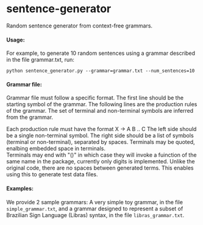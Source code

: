 # sentence-generator

Random sentence generator from context-free grammars.


#### Usage:

For example, to generate 10 random sentences using a grammar described in the file grammar.txt, run:

```python sentence_generator.py --grammar=grammar.txt --num_sentences=10```

#### Grammar file:

Grammar file must follow a specific format. 
The first line should be the starting symbol of the grammar.
The following lines are the production rules of the grammar. The set of terminal and non-terminal symbols are inferred from the grammar. 

Each production rule must have the format X -> A B .. C
The left side should be a single non-terminal symbol.
The right side should be a list of symbols (terminal or non-terminal), separated by spaces.
Terminals may be quoted, enalbing embedded space in terminals.  
Terminals may end with "()" in which case they will invoke a fuinction of the same name in the package, currently only digits is implemented.
Unlike the original code, there are no spaces between generated terms.  This enables using this to generate test data files.

#### Examples:

We provide 2 sample grammars: A very simple toy grammar, in the file `simple_grammar.txt`, and a grammar designed to represent a subset of Brazilian Sign Language (Libras) syntax, in the file `libras_grammar.txt`.
